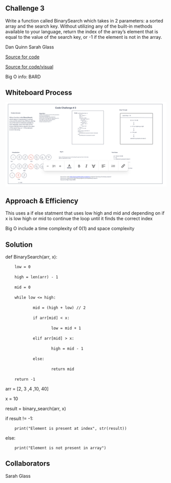 ## Challenge 3

Write a function called BinarySearch which takes in 2 parameters: a sorted array and the search key. Without utilizing any of the built-in methods available to your language, return the index of the array’s element that is equal to the value of the search key, or -1 if the element is not in the array.

Dan Quinn
Sarah Glass

[Source for code](https://www.geekforgeeks.org/python-program-forbinary-for-binary-search/)

[Source for code/visual](https://ww.programiz.com/dsa/binary-search)

Big O info: BARD

## Whiteboard Process

![Challenge 3](./Screenshot%202023-06-14%20at%206.39.14%20PM.png)

## Approach & Efficiency

This uses a if else statment that uses low high and mid and depending on if x is low high or mid to continue the loop until it finds the correct index

Big O include a time complexity of 0(1) and space complexity

## Solution

def BinarySearch(arr, x):

		low = 0

		high = len(arr) - 1

		mid = 0

		while low <= high:

				mid = (high + low) // 2

				if arr[mid] < x:

						low = mid + 1

				elif arr[mid] > x:

						high = mid - 1

				else:

						return mid

		return -1

arr = [2, 3 ,4 ,10, 40]

x = 10

result = binary_search(arr, x)

if result != -1:

		print("Element is present at index", str(result))

else:

		print("Element is not present in array")

## Collaborators

Sarah Glass

